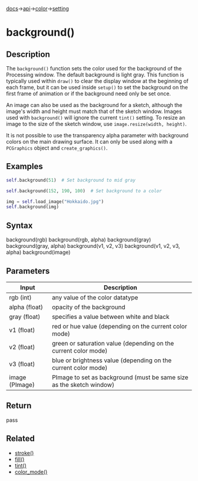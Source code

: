 [docs](/docs/)→[api](/docs/api)→[color](/docs/api/color/)→[setting](/docs/api/setting/)

# background()

## Description

The `background()` function sets the color used for the background of the Processing window. The default background is light gray. This function is typically used within `draw()` to clear the display window at the beginning of each frame, but it can be used inside `setup()` to set the background on the first frame of animation or if the background need only be set once.

An image can also be used as the background for a sketch, although the image's width and height must match that of the sketch window. Images used with `background()` will ignore the current `tint()` setting. To resize an image to the size of the sketch window, use `image.resize(width, height)`.

It is not possible to use the transparency alpha parameter with background colors on the main drawing surface. It can only be used along with a `PCGraphics` object and `create_graphics()`.

## Examples

```py
self.background(51)  # Set background to mid gray
```

```py
self.background(152, 190, 100)  # Set background to a color
```

```py
img = self.load_image("Hokkaido.jpg")
self.background(img)
```

## Syntax

background(rgb)
background(rgb, alpha)
background(gray)
background(gray, alpha)
background(v1, v2, v3)
background(v1, v2, v3, alpha)
background(image)

## Parameters

| Input | Description |
|-------|-------------|
| rgb	(int) | any value of the color datatype |
| alpha	(float) | opacity of the background |
| gray	(float) | specifies a value between white and black |
| v1	(float) | red or hue value (depending on the current color mode) |
| v2	(float) | green or saturation value (depending on the current color mode) |
| v3	(float) | blue or brightness value (depending on the current color mode) |
| image	(PImage) | PImage to set as background (must be same size as the sketch window) |

## Return

pass

## Related

- [stroke()](/docs/api/color/setting/stroke_.md)
- [fill()](/docs/api/color/setting/fill_.md)
- [tint()](/docs/api/color/setting/tint_.md)
- [color_mode()](/docs/api/color/setting/color_mode_.md)